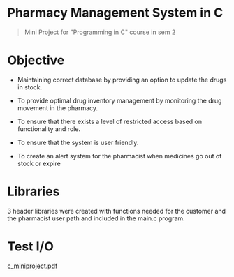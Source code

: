 # Pharmacy Management System in C

> Mini Project for "Programming in C" course in sem 2
# Objective

- Maintaining correct database by providing an option to update the drugs in stock. 

- To provide optimal drug inventory management by monitoring the drug movement in the pharmacy.

- To ensure that there exists a level of restricted access based on functionality and role. 

- To ensure that the system is user friendly. 

- To create an alert system for the pharmacist when medicines go out of stock or expire

# Libraries

3 header libraries were created with functions needed for the customer and the pharmacist user path and included in the main.c program.

# Test I/O

[c_miniproject.pdf](https://github.com/sam9111/Pharmacy-management-system-in-C/files/7791582/c_miniproject.pdf)
